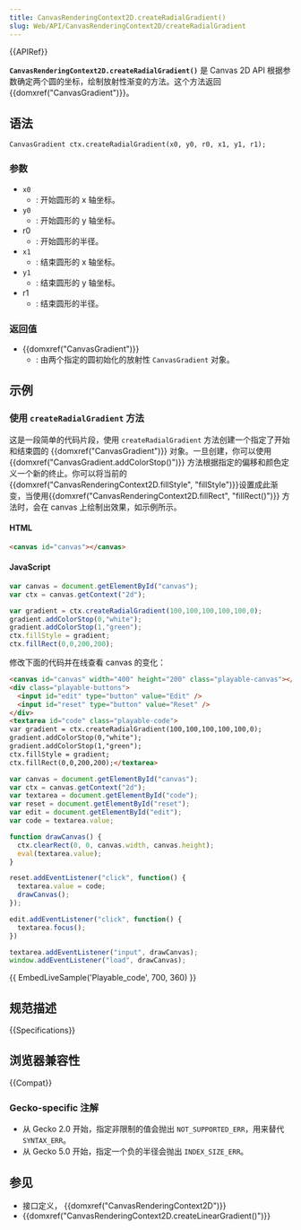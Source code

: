 ```yaml
---
title: CanvasRenderingContext2D.createRadialGradient()
slug: Web/API/CanvasRenderingContext2D/createRadialGradient
---
```


{{APIRef}}

**`CanvasRenderingContext2D.createRadialGradient()`** 是 Canvas 2D API 根据参数确定两个圆的坐标，绘制放射性渐变的方法。这个方法返回 {{domxref("CanvasGradient")}}。

## 语法

```
CanvasGradient ctx.createRadialGradient(x0, y0, r0, x1, y1, r1);
```

### 参数

- `x0`
  - : 开始圆形的 x 轴坐标。
- `y0`
  - : 开始圆形的 y 轴坐标。
- r0
  - : 开始圆形的半径。
- `x1`
  - : 结束圆形的 x 轴坐标。
- `y1`
  - : 结束圆形的 y 轴坐标。
- r1
  - : 结束圆形的半径。

### 返回值

- {{domxref("CanvasGradient")}}
  - : 由两个指定的圆初始化的放射性 `CanvasGradient` 对象。

## 示例

### 使用 `createRadialGradient` 方法

这是一段简单的代码片段，使用 `createRadialGradient` 方法创建一个指定了开始和结束圆的 {{domxref("CanvasGradient")}} 对象。一旦创建，你可以使用 {{domxref("CanvasGradient.addColorStop()")}} 方法根据指定的偏移和颜色定义一个新的终止。你可以将当前的{{domxref("CanvasRenderingContext2D.fillStyle", "fillStyle")}}设置成此渐变，当使用{{domxref("CanvasRenderingContext2D.fillRect", "fillRect()")}} 方法时，会在 canvas 上绘制出效果，如示例所示。

#### HTML

```html
<canvas id="canvas"></canvas>
```

#### JavaScript

```js
var canvas = document.getElementById("canvas");
var ctx = canvas.getContext("2d");

var gradient = ctx.createRadialGradient(100,100,100,100,100,0);
gradient.addColorStop(0,"white");
gradient.addColorStop(1,"green");
ctx.fillStyle = gradient;
ctx.fillRect(0,0,200,200);
```

修改下面的代码并在线查看 canvas 的变化：

```html hidden
<canvas id="canvas" width="400" height="200" class="playable-canvas"></canvas>
<div class="playable-buttons">
  <input id="edit" type="button" value="Edit" />
  <input id="reset" type="button" value="Reset" />
</div>
<textarea id="code" class="playable-code">
var gradient = ctx.createRadialGradient(100,100,100,100,100,0);
gradient.addColorStop(0,"white");
gradient.addColorStop(1,"green");
ctx.fillStyle = gradient;
ctx.fillRect(0,0,200,200);</textarea>
```

```js hidden
var canvas = document.getElementById("canvas");
var ctx = canvas.getContext("2d");
var textarea = document.getElementById("code");
var reset = document.getElementById("reset");
var edit = document.getElementById("edit");
var code = textarea.value;

function drawCanvas() {
  ctx.clearRect(0, 0, canvas.width, canvas.height);
  eval(textarea.value);
}

reset.addEventListener("click", function() {
  textarea.value = code;
  drawCanvas();
});

edit.addEventListener("click", function() {
  textarea.focus();
})

textarea.addEventListener("input", drawCanvas);
window.addEventListener("load", drawCanvas);
```

{{ EmbedLiveSample('Playable_code', 700, 360) }}

## 规范描述

{{Specifications}}

## 浏览器兼容性

{{Compat}}

### Gecko-specific 注解

- 从 Gecko 2.0 开始，指定非限制的值会抛出 `NOT_SUPPORTED_ERR`，用来替代 `SYNTAX_ERR`。
- 从 Gecko 5.0 开始，指定一个负的半径会抛出 `INDEX_SIZE_ERR`。

## 参见

- 接口定义， {{domxref("CanvasRenderingContext2D")}}
- {{domxref("CanvasRenderingContext2D.createLinearGradient()")}}
